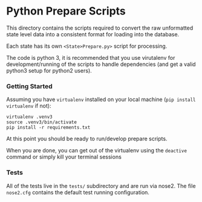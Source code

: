 # Python Prepare Scripts

This directory contains the scripts required to convert the raw unformatted state level data
into a consistent format for loading into the database.

Each state has its own `<State>Prepare.py>` script for processing.

The code is python 3, it is recommended that you use virutalenv for development/running
of the scripts to handle dependencies (and get a valid python3 setup for python2 users).

### Getting Started
Assuming you have `virtualenv` installed on your local machine (`pip install virtualenv` if not):
```
virtualenv .venv3
source .venv3/bin/activate
pip install -r requirements.txt
```

At this point you should be ready to run/develop prepare scripts.

When you are done, you can get out of the virtualenv using the `deactive` command or simply kill your terminal sessions

### Tests

All of the tests live in the `tests/` subdirectory and are run via nose2. The file `nose2.cfg` contains the default test running configuration.


